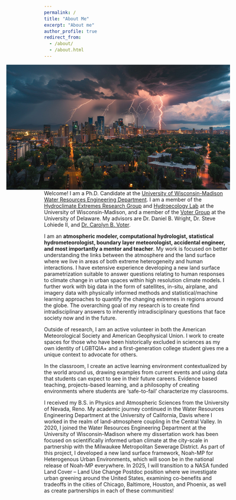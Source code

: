 ```yaml
---
permalink: /
title: "About Me"
excerpt: "About me"
author_profile: true
redirect_from:
  - /about/
  - /about.html
---
```


<img src="../images/headerphoto_aboutme.jpg" alt="Image showing a stormy urban landscape with trees and hydrologic extremes occuring in a very heterogenous region." style="float:right;max-width:120%;height:auto;padding:1px;"/>

Welcome! I am a Ph.D. Candidate at the [University of Wisconsin-Madison Water Resources Engineering Department](https://www.engr.wisc.edu/department/civil-environmental-engineering/research-in-cee/water-resources-engineering-science/). I am a member of the [Hydroclimate Extremes Research Group](https://her.cee.wisc.edu/) and [Hydroecology Lab](https://hydroecology.cee.wisc.edu/) at the University of Wisconsin-Madison, and a member of the [Voter Group](https://carolynbvoter.com/) at the University of Delaware. My advisors are Dr. Daniel B. Wright, Dr. Steve Lohiede II, and [Dr. Carolyn B. Voter](https://carolynbvoter.com/).

I am an **atmospheric modeler, computational hydrologist, statistical hydrometeorologist, boundary layer meteorologist, accidental engineer, and most importantly a mentor and teacher**. My work is focused on better understanding the links between the atmosphere and the land surface where we live in areas of both extreme heterogeneity and human interactions. I have extensive experience developing a new land surface parametrization suitable to answer questions relating to human responses to climate change in urban spaces within high resolution climate models. I further work with big data in the form of satellites, in-situ, airplane, and imagery data with physically informed methods and statistical/machine learning approaches to quantify the changing extremes in regions around the globe. The overarching goal of my research is to create find intradisciplinary answers to inherently intradisciplinary questions that face society now and in the future. 

Outside of research, I am an active volunteer in both the American Meteorological Society and American Geophysical Union. I work to create spaces for those who have been historically excluded in sciences as my own identity of LGBTQIA+ and a first-generation college student gives me a unique context to advocate for others. 

In the classroom, I create an active learning environment contextualized by the world around us, drawing examples from current events and using data that students can expect to see in their future careers. Evidence based teaching, projects-based learning, and a philosophy of creating environments where students are ‘safe-to-fail’ characterize my classrooms. 

I received my B.S. in Physics and Atmospheric Sciences from the University of Nevada, Reno. My academic journey continued in the Water Resources Engineering Department at the University of California, Davis where I worked in the realm of land-atmosphere coupling in the Central Valley. In 2020, I joined the Water Resources Engineering Department at the University of Wisconsin-Madison where my dissertation work has been focused on scientifically informed urban climate at the city-scale in partnership with the Milwaukee Metropolitan Sewerage District. As part of this project, I developed a new land surface framework, Noah-MP for Heterogenous Urban Environments, which will soon be in the national release of Noah-MP everywhere. In 2025, I will transition to a NASA funded Land Cover – Land Use Change Postdoc position where we investigate urban greening around the United States, examining co-benefits and tradeoffs in the cities of Chicago, Baltimore, Houston, and Phoenix, as well as create partnerships in each of these communities!

<!-- ======
Like many other Jekyll-based GitHub Pages templates, academicpages makes you separate the website's content from its form. The content & metadata of your website are in structured markdown files, while various other files constitute the theme, specifying how to transform that content & metadata into HTML pages. You keep these various markdown (.md), YAML (.yml), HTML, and CSS files in a public GitHub repository. Each time you commit and push an update to the repository, the [GitHub pages](https://pages.github.com/) service creates static HTML pages based on these files, which are hosted on GitHub's servers free of charge.

Many of the features of dynamic content management systems (like Wordpress) can be achieved in this fashion, using a fraction of the computational resources and with far less vulnerability to hacking and DDoSing. You can also modify the theme to your heart's content without touching the content of your site. If you get to a point where you've broken something in Jekyll/HTML/CSS beyond repair, your markdown files describing your talks, publications, etc. are safe. You can rollback the changes or even delete the repository and start over -- just be sure to save the markdown files! Finally, you can also write scripts that process the structured data on the site, such as [this one](https://github.com/academicpages/academicpages.github.io/blob/master/talkmap.ipynb) that analyzes metadata in pages about talks to display [a map of every location you've given a talk](https://academicpages.github.io/talkmap.html).

Getting started
======
1. Register a GitHub account if you don't have one and confirm your e-mail (required!)
1. Fork [this repository](https://github.com/academicpages/academicpages.github.io) by clicking the "fork" button in the top right.
1. Go to the repository's settings (rightmost item in the tabs that start with "Code", should be below "Unwatch"). Rename the repository "[your GitHub username].github.io", which will also be your website's URL.
1. Set site-wide configuration and create content & metadata (see below -- also see [this set of diffs](http://archive.is/3TPas) showing what files were changed to set up [an example site](https://getorg-testacct.github.io) for a user with the username "getorg-testacct")
1. Upload any files (like PDFs, .zip files, etc.) to the files/ directory. They will appear at https://[your GitHub username].github.io/files/example.pdf.  
1. Check status by going to the repository settings, in the "GitHub pages" section

Site-wide configuration
------
The main configuration file for the site is in the base directory in [_config.yml](https://github.com/academicpages/academicpages.github.io/blob/master/_config.yml), which defines the content in the sidebars and other site-wide features. You will need to replace the default variables with ones about yourself and your site's github repository. The configuration file for the top menu is in [_data/navigation.yml](https://github.com/academicpages/academicpages.github.io/blob/master/_data/navigation.yml). For example, if you don't have a portfolio or blog posts, you can remove those items from that navigation.yml file to remove them from the header.

Create content & metadata
------
For site content, there is one markdown file for each type of content, which are stored in directories like _publications, _talks, _posts, _teaching, or _pages. For example, each talk is a markdown file in the [_talks directory](https://github.com/academicpages/academicpages.github.io/tree/master/_talks). At the top of each markdown file is structured data in YAML about the talk, which the theme will parse to do lots of cool stuff. The same structured data about a talk is used to generate the list of talks on the [Talks page](https://academicpages.github.io/talks), each [individual page](https://academicpages.github.io/talks/2012-03-01-talk-1) for specific talks, the talks section for the [CV page](https://academicpages.github.io/cv), and the [map of places you've given a talk](https://academicpages.github.io/talkmap.html) (if you run this [python file](https://github.com/academicpages/academicpages.github.io/blob/master/talkmap.py) or [Jupyter notebook](https://github.com/academicpages/academicpages.github.io/blob/master/talkmap.ipynb), which creates the HTML for the map based on the contents of the _talks directory).

**Markdown generator**

I have also created [a set of Jupyter notebooks](https://github.com/academicpages/academicpages.github.io/tree/master/markdown_generator
) that converts a CSV containing structured data about talks or presentations into individual markdown files that will be properly formatted for the academicpages template. The sample CSVs in that directory are the ones I used to create my own personal website at stuartgeiger.com. My usual workflow is that I keep a spreadsheet of my publications and talks, then run the code in these notebooks to generate the markdown files, then commit and push them to the GitHub repository.

How to edit your site's GitHub repository
------
Many people use a git client to create files on their local computer and then push them to GitHub's servers. If you are not familiar with git, you can directly edit these configuration and markdown files directly in the github.com interface. Navigate to a file (like [this one](https://github.com/academicpages/academicpages.github.io/blob/master/_talks/2012-03-01-talk-1.md) and click the pencil icon in the top right of the content preview (to the right of the "Raw | Blame | History" buttons). You can delete a file by clicking the trashcan icon to the right of the pencil icon. You can also create new files or upload files by navigating to a directory and clicking the "Create new file" or "Upload files" buttons.

Example: editing a markdown file for a talk
![Editing a markdown file for a talk](/images/editing-talk.png)

For more info
------
More info about configuring academicpages can be found in [the guide](https://academicpages.github.io/markdown/). The [guides for the Minimal Mistakes theme](https://mmistakes.github.io/minimal-mistakes/docs/configuration/) (which this theme was forked from) might also be helpful. -->
